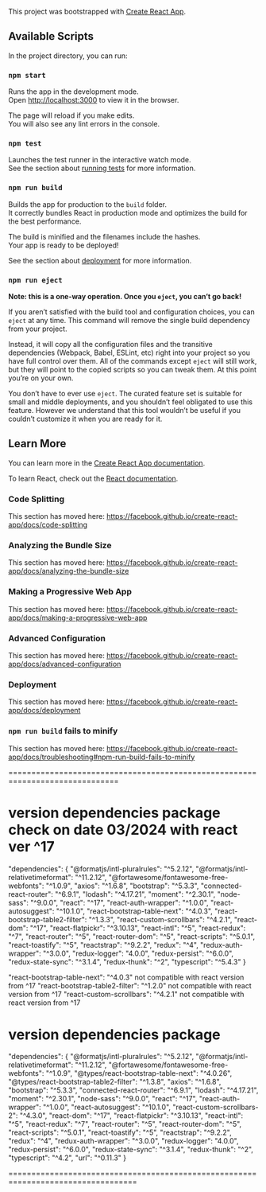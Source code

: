This project was bootstrapped with [Create React App](https://github.com/facebook/create-react-app).

## Available Scripts

In the project directory, you can run:

### `npm start`

Runs the app in the development mode.<br>
Open [http://localhost:3000](http://localhost:3000) to view it in the browser.

The page will reload if you make edits.<br>
You will also see any lint errors in the console.

### `npm test`

Launches the test runner in the interactive watch mode.<br>
See the section about [running tests](https://facebook.github.io/create-react-app/docs/running-tests) for more information.

### `npm run build`

Builds the app for production to the `build` folder.<br>
It correctly bundles React in production mode and optimizes the build for the best performance.

The build is minified and the filenames include the hashes.<br>
Your app is ready to be deployed!

See the section about [deployment](https://facebook.github.io/create-react-app/docs/deployment) for more information.

### `npm run eject`

**Note: this is a one-way operation. Once you `eject`, you can’t go back!**

If you aren’t satisfied with the build tool and configuration choices, you can `eject` at any time. This command will remove the single build dependency from your project.

Instead, it will copy all the configuration files and the transitive dependencies (Webpack, Babel, ESLint, etc) right into your project so you have full control over them. All of the commands except `eject` will still work, but they will point to the copied scripts so you can tweak them. At this point you’re on your own.

You don’t have to ever use `eject`. The curated feature set is suitable for small and middle deployments, and you shouldn’t feel obligated to use this feature. However we understand that this tool wouldn’t be useful if you couldn’t customize it when you are ready for it.

## Learn More

You can learn more in the [Create React App documentation](https://facebook.github.io/create-react-app/docs/getting-started).

To learn React, check out the [React documentation](https://reactjs.org/).

### Code Splitting

This section has moved here: https://facebook.github.io/create-react-app/docs/code-splitting

### Analyzing the Bundle Size

This section has moved here: https://facebook.github.io/create-react-app/docs/analyzing-the-bundle-size

### Making a Progressive Web App

This section has moved here: https://facebook.github.io/create-react-app/docs/making-a-progressive-web-app

### Advanced Configuration

This section has moved here: https://facebook.github.io/create-react-app/docs/advanced-configuration

### Deployment

This section has moved here: https://facebook.github.io/create-react-app/docs/deployment

### `npm run build` fails to minify

This section has moved here: https://facebook.github.io/create-react-app/docs/troubleshooting#npm-run-build-fails-to-minify

==============================================================================
# version dependencies package check on date 03/2024 with react ver ^17
"dependencies": {
    "@formatjs/intl-pluralrules": "^5.2.12",
    "@formatjs/intl-relativetimeformat": "^11.2.12",
    "@fortawesome/fontawesome-free-webfonts": "^1.0.9",
    "axios": "^1.6.8",
    "bootstrap": "^5.3.3",
    "connected-react-router": "^6.9.1",
    "lodash": "^4.17.21",
    "moment": "^2.30.1",
    "node-sass": "^9.0.0",
    "react": "^17",
    "react-auth-wrapper": "^1.0.0",
    "react-autosuggest": "^10.1.0",
    "react-bootstrap-table-next": "^4.0.3",
    "react-bootstrap-table2-filter": "^1.3.3",
    "react-custom-scrollbars": "^4.2.1",
    "react-dom": "^17",
    "react-flatpickr": "^3.10.13",
    "react-intl": "^5",
    "react-redux": "^7",
    "react-router": "^5",
    "react-router-dom": "^5",
    "react-scripts": "^5.0.1",
    "react-toastify": "^5",
    "reactstrap": "^9.2.2",
    "redux": "^4",
    "redux-auth-wrapper": "^3.0.0",
    "redux-logger": "4.0.0",
    "redux-persist": "^6.0.0",
    "redux-state-sync": "^3.1.4",
    "redux-thunk": "^2",
    "typescript": "^5.4.3"
  }

  "react-bootstrap-table-next": "^4.0.3" not compatible with react version from ^17
  "react-bootstrap-table2-filter": "^1.2.0" not compatible with react version from ^17
  "react-custom-scrollbars": "^4.2.1" not compatible with react version from ^17

  # version dependencies package

  "dependencies": {
        "@formatjs/intl-pluralrules": "^5.2.12",
        "@formatjs/intl-relativetimeformat": "^11.2.12",
        "@fortawesome/fontawesome-free-webfonts": "^1.0.9",
        "@types/react-bootstrap-table-next": "^4.0.26",
        "@types/react-bootstrap-table2-filter": "^1.3.8",
        "axios": "^1.6.8",
        "bootstrap": "^5.3.3",
        "connected-react-router": "^6.9.1",
        "lodash": "^4.17.21",
        "moment": "^2.30.1",
        "node-sass": "^9.0.0",
        "react": "^17",
        "react-auth-wrapper": "^1.0.0",
        "react-autosuggest": "^10.1.0",
        "react-custom-scrollbars-2": "^4.3.0",
        "react-dom": "^17",
        "react-flatpickr": "^3.10.13",
        "react-intl": "^5",
        "react-redux": "^7",
        "react-router": "^5",
        "react-router-dom": "^5",
        "react-scripts": "^5.0.1",
        "react-toastify": "^5",
        "reactstrap": "^9.2.2",
        "redux": "^4",
        "redux-auth-wrapper": "^3.0.0",
        "redux-logger": "4.0.0",
        "redux-persist": "^6.0.0",
        "redux-state-sync": "^3.1.4",
        "redux-thunk": "^2",
        "typescript": "^4.2",
        "url": "^0.11.3"
      }

  ==================================================================================